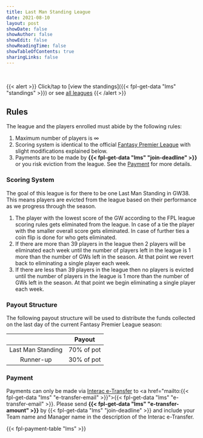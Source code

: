 ```yaml
---
title: Last Man Standing League
date: 2021-08-10
layout: post
showDate: false
showAuthor: false
showEdit: false
showReadingTime: false
showTableOfContents: true
sharingLinks: false
---
```


<br>

{{< alert >}}
Click/tap to [view the standings]({{< fpl-get-data "lms" "standings" >}}) or see [all leagues](../)
{{< /alert >}}

## Rules

The league and the players enrolled must abide by the following rules:

1. Maximum number of players is &#8734;
2. Scoring system is identical to the official [Fantasy Premier League](https://fantasy.premierleague.com/help/rules)
with slight modifications explained below.
3. Payments are to be made by **{{< fpl-get-data "lms" "join-deadline" >}}** or you risk eviction from the league.
See the [Payment](#payment) for more details.

### Scoring System

The goal of this league is for there to be one Last Man Standing in GW38. This means players are evicted from the league
based on their performance as we progress through the season.

1. The player with the lowest score of the GW according to the FPL league scoring rules gets eliminated from the league.
In case of a tie the player with the smaller overall score gets eliminated. In case of further ties a coin flip is done
for who gets eliminated.
2. If there are more than 39 players in the league then 2 players will be eliminated each week until the number of
players left in the league is 1 more than the number of GWs left in the season. At that point we revert back to
eliminating a single player each week.
3. If there are less than 39 players in the league then no players is evicted until the number of players in the league
is 1 more than the number of GWs left in the season. At that point we begin eliminating a single player each week.


### Payout Structure

The following payout structure will be used to distribute the funds collected on the last day of the current Fantasy
Premier League season:

|                   | Payout       | 
|:-----------------:|:------------:|
| Last Man Standing | 70% of pot   |
| Runner-up         | 30% of pot   |

### Payment

Payments can only be made via [Interac e-Transfer](https://interac.ca/en/interac-e-transfer-consumer.html) to 
<a href="mailto:{{< fpl-get-data "lms" "e-transfer-email" >}}">{{< fpl-get-data "lms" "e-transfer-email" >}}</a>.
Please send **{{< fpl-get-data "lms" "e-transfer-amount" >}}** by {{< fpl-get-data "lms" "join-deadline" >}} and
include your Team name and Manager name in the description of the Interac e-Transfer.

{{< fpl-payment-table "lms" >}}
